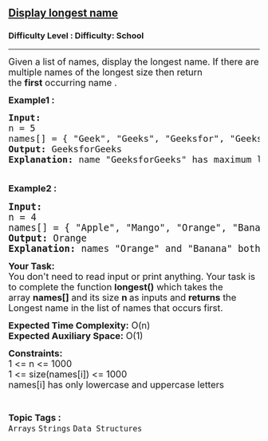 <h2><a href="https://www.geeksforgeeks.org/problems/display-longest-name0853/1?page=1&sortBy=difficulty">Display longest name</a></h2><h3>Difficulty Level : Difficulty: School</h3><hr><div class="problems_problem_content__Xm_eO"><p><span style="font-size: 18px;">Given a list of names, display the longest name. If there are multiple names of the longest size then return the&nbsp;<strong>first</strong>&nbsp;occurring name .</span></p>
<p><span style="font-size: 18px;"><strong>Example1 :</strong></span></p>
<pre><span style="font-size: 18px;"><strong>Input:</strong>
n = 5
names[] = { "Geek", "Geeks", "Geeksfor", "GeeksforGeek", "GeeksforGeeks" }</span>
<span style="font-size: 18px;"><strong>Output: </strong>GeeksforGeeks<br><strong>Explanation:</strong> name "GeeksforGeeks" has maximum length among all names. <br><br></span></pre>
<p style="font-family: -apple-system, BlinkMacSystemFont, 'Segoe UI', Roboto, Oxygen, Ubuntu, Cantarell, 'Open Sans', 'Helvetica Neue', sans-serif; font-size: medium; white-space: normal;"><span style="font-size: 18px;"><strong>Example2 :</strong></span></p>
<pre><span style="font-size: 14pt;"><strong>Input:</strong>
n = 4
names[] = { "Apple", "Mango", "Orange", "Banana" }
<strong>Output: </strong>Orange</span><br><span style="font-size: 14pt;"><strong>Explanation:</strong> names "Orange" and "Banana" both have maximum length among all names but Orange comes first so answer will be "<strong>Orange</strong>". </span></pre>
<p><span style="font-size: 18px;"><strong>Your Task:&nbsp;&nbsp;</strong><br>You don't need to read input or print anything. Your task is to complete the function&nbsp;<strong>longest()</strong>&nbsp;which takes the array&nbsp;<strong>names[]</strong>&nbsp;and its size&nbsp;<strong>n</strong><strong>&nbsp;</strong>as inputs and&nbsp;<strong>returns</strong>&nbsp;the Longest name in the list of names that occurs first.</span></p>
<p><span style="font-size: 18px;"><strong>Expected Time Complexity:</strong>&nbsp;O(n)<br><strong>Expected Auxiliary Space:</strong>&nbsp;O(1)</span></p>
<p><span style="font-size: 18px;"><strong>Constraints:</strong></span><br><span style="font-size: 18px;">1 &lt;= n &lt;= 1000</span><br><span style="font-size: 18px;">1 &lt;= size(names[i]) &lt;= 1000<br>names[i] has only lowercase and uppercase letters</span></p></div><br><p><span style=font-size:18px><strong>Topic Tags : </strong><br><code>Arrays</code>&nbsp;<code>Strings</code>&nbsp;<code>Data Structures</code>&nbsp;